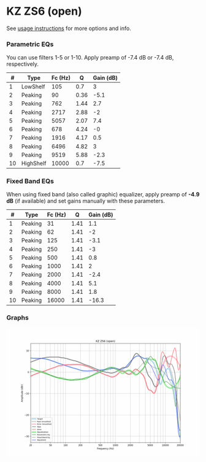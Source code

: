 # KZ ZS6 (open)
See [usage instructions](https://github.com/jaakkopasanen/AutoEq#usage) for more options and info.

### Parametric EQs
You can use filters 1-5 or 1-10. Apply preamp of -7.4 dB or -7.4 dB, respectively.

|   # | Type      |   Fc (Hz) |    Q |   Gain (dB) |
|-----|-----------|-----------|------|-------------|
|   1 | LowShelf  |       105 | 0.7  |         3   |
|   2 | Peaking   |        90 | 0.36 |        -5.1 |
|   3 | Peaking   |       762 | 1.44 |         2.7 |
|   4 | Peaking   |      2717 | 2.88 |        -2   |
|   5 | Peaking   |      5057 | 2.07 |         7.4 |
|   6 | Peaking   |       678 | 4.24 |        -0   |
|   7 | Peaking   |      1916 | 4.17 |         0.5 |
|   8 | Peaking   |      6496 | 4.82 |         3   |
|   9 | Peaking   |      9519 | 5.88 |        -2.3 |
|  10 | HighShelf |     10000 | 0.7  |        -7.5 |

### Fixed Band EQs
When using fixed band (also called graphic) equalizer, apply preamp of **-4.9 dB** (if available) and set gains manually with these parameters.

|   # | Type    |   Fc (Hz) |    Q |   Gain (dB) |
|-----|---------|-----------|------|-------------|
|   1 | Peaking |        31 | 1.41 |         1.1 |
|   2 | Peaking |        62 | 1.41 |        -2   |
|   3 | Peaking |       125 | 1.41 |        -3.1 |
|   4 | Peaking |       250 | 1.41 |        -3   |
|   5 | Peaking |       500 | 1.41 |         0.8 |
|   6 | Peaking |      1000 | 1.41 |         2   |
|   7 | Peaking |      2000 | 1.41 |        -2.4 |
|   8 | Peaking |      4000 | 1.41 |         5.1 |
|   9 | Peaking |      8000 | 1.41 |         1.8 |
|  10 | Peaking |     16000 | 1.41 |       -16.3 |

### Graphs
![](./KZ%20ZS6%20(open).png)
